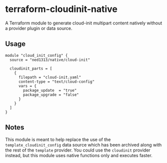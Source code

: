 # terraform-cloudinit-native
A Terraform module to generate cloud-init multipart content natively without a provider plugin or data source.

## Usage

```hcl
module "cloud_init_config" {
  source = "ned1313/native/cloud-init"

  cloudinit_parts = [
    {
      filepath = "cloud-init.yaml"
      content-type = "text/cloud-config"
      vars = {
        package_update  = "true"
        package_upgrade = "false"
      }
    }
  ]
}
```

## Notes

This module is meant to help replace the use of the `template_cloudinit_config` data source which has been archived along with the rest of the `template` provider. You could use the `cloudinit` provider instead, but this module uses native functions only and executes faster.